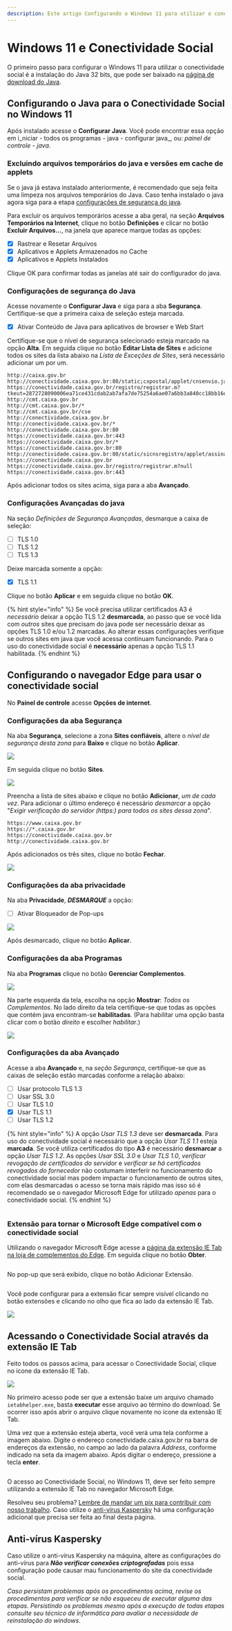 ```yaml
---
description: Este artigo Configurando o Windows 11 para utilizar o conectividade social
---
```


# Windows 11 e Conectividade Social

O primeiro passo para configurar o Windows 11 para utilizar o conectividade social é a instalação do Java 32 bits, que pode ser baixado na [página de download do Java](https://java.com/pt-BR/download/manual.jsp).

## Configurando o Java para o Conectividade Social no Windows 11

Após instalado acesse o **Configurar Java**. Você pode encontrar essa opção em i_niciar - todos os programas - java - configurar java_, ou: _painel de controle - java_.

### Excluindo arquivos temporários do java e versões em cache de applets

Se o java já estava instalado anteriormente, é recomendado que seja feita uma limpeza nos arquivos temporários do Java. Caso tenha instalado o java agora siga para a etapa [configurações de segurança do java](windows-11-e-conectividade-social.md#configuracoes-de-seguranca-do-java).

Para excluir os arquivos temporários acesse a aba geral, na seção **Arquivos Temporários na Internet**, clique no botão **Definições** e clicar no botão **Excluir Arquivos...**, na janela que aparece marque todas as opções:

* [x] Rastrear e Resetar Arquivos
* [x] Aplicativos e Applets Armazenados no Cache
* [x] Aplicativos e Applets Instalados

Clique OK para confirmar todas as janelas até sair do configurador do java.

### Configurações de segurança do Java

Acesse novamente o **Configurar Java** e siga para a aba **Segurança**. Certifique-se que a primeira caixa de seleção esteja marcada.

* [x] Ativar Conteúdo de Java para aplicativos de browser e Web Start

Certifique-se que o nível de segurança selecionado esteja marcado na opção **Alta**. Em seguida clique no botão **Editar Lista de Sites** e adicione todos os sites da lista abaixo na _Lista de Exceções de Sites_, será necessário adicionar um por um.

```
http://caixa.gov.br
http://conectividade.caixa.gov.br:80/static;cxpostal/applet/cnsenvio.jar
https://conectividade.caixa.gov.br/registro/registrar.m?tkeut=2872728090006ea71ce431cdab2ab7afa7de75254a6ae07a6bb3a840cc18bb16e84dde9ded5e0a7f6a297fd244afa9f7d18a895b6474ff34f73760b1705597925732effb6d7c01ff952c3cb0b849f35b34f150e00fd86fa0732e962d673ffa190c323a3abd398a9f9898fe280cf84109dfafb761bda8f13f96e528a37c086fa2201402100955290&amp;ticketdata=20140210095529&amp;lcr=0
http://cmt.caixa.gov.br
http://cmt.caixa.gov.br/*
http://cmt.caixa.gov.br/cse
http://conectividade.caixa.gov.br
http://conectividade.caixa.gov.br/*
http://conectividade.caixa.gov.br:80
https://conectividade.caixa.gov.br:443
https://conectividade.caixa.gov.br/*
https://conectividade.caixa.gov.br:80
http://conectividade.caixa.gov.br:80/static/sicnsregistro/applet/assinar1.jar
https://conectividade.caixa.gov.br
https://conectividade.caixa.gov.br/registro/registrar.m?null
https://conectividade.caixa.gov.br:443
```

Após adicionar todos os sites acima, siga para a aba **Avançado**.

### Configurações Avançadas do java

Na seção _Definições de Segurança Avançadas_, desmarque a caixa de seleção:

* [ ] TLS 1.0
* [ ] TLS 1.2
* [ ] TLS 1.3

Deixe marcada somente a opção:

* [x] TLS 1.1

Clique no botão **Aplicar** e em seguida clique no botão **OK**.

{% hint style="info" %}
Se você precisa utilizar certificados A3 é _necessário_ deixar a opção TLS 1.2 **desmarcada**, ao passo que se você lida com _outros_ sites que precisam do java pode ser necessário deixar as opções TLS 1.0 e/ou 1.2 marcadas. Ao alterar essas configurações verifique se outros sites em java que você acessa continuam funcionando. Para o uso do conectividade social é **necessário** apenas a opção TLS 1.1 habilitada.
{% endhint %}

## Configurando o navegador Edge para usar o conectividade social

No **Painel de controle** acesse **Opções de internet**.

### Configurações da aba Segurança

Na aba **Segurança**, selecione a zona **Sites confiáveis**, altere o _nível de segurança desta zona_ para **Baixo** e clique no botão **Aplicar**.

![](<../../.gitbook/assets/image (62).png>)

Em seguida clique no botão **Sites**.

![](<../../.gitbook/assets/image (61) (1).png>)

Preencha a lista de sites abaixo e clique no botão **Adicionar**, _um de cada vez_. Para adicionar o último endereço é necessário _desmarcar_ a opção "_Exigir verificação do servidor (https:) para todos os sites dessa zona_".

```
https://www.caixa.gov.br
https://*.caixa.gov.br
https://conectividade.caixa.gov.br
http://conectividade.caixa.gov.br
```

Após adicionados os três sites, clique no botão **Fechar**.

![](<../../.gitbook/assets/image (64).png>)

### Configurações da aba privacidade

Na aba **Privacidade**, _**DESMARQUE**_ a opção:

* [ ] Ativar Bloqueador de Pop-ups

![](<../../.gitbook/assets/image (63).png>)

Após desmarcado, clique no botão **Aplicar**.

### Configurações da aba Programas

Na aba **Programas** clique no botão **Gerenciar Complementos**.&#x20;

![](<../../.gitbook/assets/image (73).png>)

Na parte esquerda da tela, escolha na opção **Mostrar**: _Todos os Complementos_. No lado direito da tela certifique-se que todas as opções que contém java encontram-se **habilitadas**. (Para habilitar uma opção basta clicar com o botão _direito_ e escolher _habilitar_.)

![](<../../.gitbook/assets/image (72) (1).png>)

### Configurações da aba Avançado

Acesse a aba **Avançado** e, na _seção Segurança_, certifique-se que as caixas de seleção estão marcadas conforme a relação abaixo:

* [ ] Usar protocolo TLS 1.3
* [ ] Usar SSL 3.0
* [ ] Usar TLS 1.0
* [x] Usar TLS 1.1
* [ ] Usar TLS 1.2

{% hint style="info" %}
A opção _Usar TLS 1.3_ deve ser **desmarcada**. Para uso do conectividade social é necessário que a opção _Usar TLS 1.1_ esteja **marcada**. Se você utiliza certificados do tipo **A3** é necessário **desmarcar** a opção _Usar TLS 1.2_. As opções _Usar SSL 3.0_ e _Usar TLS 1.0_, _verificar revogação de certificados do servidor_ e _verificar se há certificados revogados do fornecedor_ não costumam interferir no funcionamento do conectividade social mas podem impactar o funcionamento de outros sites, com elas desmarcadas o acesso se torna mais rápido mas isso só é recomendado se o navegador Microsoft Edge for utilizado _apenas_ para o conectividade social.
{% endhint %}

<img src="../../.gitbook/assets/image (67).png" alt="" data-size="original">

### Extensão para tornar o Microsoft Edge compatível com o conectividade social

Utilizando o navegador Microsoft Edge acesse a [página da extensão IE Tab na loja de complementos do Edge](https://microsoftedge.microsoft.com/addons/detail/ie-tab/npjkkakdacjaihjaoeliacmecofghagh). Em seguida clique no botão **Obter**.

<img src="../../.gitbook/assets/image (74).png" alt="" data-size="original">

No pop-up que será exibido, clique no botão Adicionar Extensão.

<img src="../../.gitbook/assets/image (72).png" alt="" data-size="original">

Você pode configurar para a extensão ficar sempre visível clicando no botão extensões e clicando no olho que fica ao lado da extensão IE Tab.

![](<../../.gitbook/assets/image (75).png>)

## Acessando o Conectividade Social através da extensão IE Tab

Feito todos os passos acima, para acessar o Conectividade Social, clique no ícone da extensão IE Tab.

![](<../../.gitbook/assets/image (69).png>)

No primeiro acesso pode ser que a extensão baixe um arquivo chamado `ietabhelper.exe`, basta **executar** esse arquivo ao término do download. Se ocorrer isso após abrir o arquivo clique novamente no ícone da extensão IE Tab.

Uma vez que a extensão esteja aberta, você verá uma tela conforme a imagem abaixo. Digite o endereço conectividade.caixa.gov.br na barra de endereços da extensão, no campo ao lado da palavra _Address_, conforme indicado na seta da imagem abaixo. Após digitar o endereço, pressione a tecla **enter**.

<img src="../../.gitbook/assets/image (61).png" alt="" data-size="original">

O acesso ao Conectividade Social, no Windows 11, deve ser feito sempre utilizando a extensão IE Tab no navegador Microsoft Edge.

Resolveu seu problema? [Lembre de mandar um pix para contribuir com nosso trabalho](../../colabore-com-nosso-site.md). Caso utilize o [anti-vírus Kaspersky](windows-11-e-conectividade-social.md#anti-virus-kaspersky) há uma configuração adicional que precisa ser feita ao final desta página.

## Anti-vírus Kaspersky

Caso utilize o anti-vírus Kaspersky na máquina, altere as configurações do anti-vírus para _**Não verificar conexões criptografadas**_ pois essa configuração pode causar mau funcionamento do site da conectividade social.

_Caso persistam problemas após os procedimentos acima, revise os procedimentos para verificar se não esqueceu de executar alguma das etapas. Persistindo os problemas mesmo após a execução de todas etapas consulte seu técnico de informática para avaliar a necessidade de reinstalação do windows._
